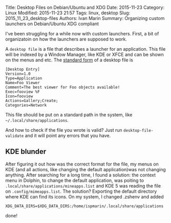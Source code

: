 Title: Desktop Files on Debian/Ubuntu and XDG 
Date: 2015-11-23
Category: Linux
Modified: 2015-11-23 21:57
Tags: linux, desktop
Slug: 2015_11_23_desktop-files
Authors: Ivan Marin
Summary: Organizing custom launchers on Debian/Ubuntu XDG compliant

I've been struggling for a while now with custom launchers. First, a bit of organizatoin on how the launchers are supposed to work.

A `desktop file` is a file that describes a launcher for an application. This file will be indexed by a Window Manager, like KDE or XFCE and can be shown on the menus and etc. The [standard form](http://standards.freedesktop.org/desktop-entry-spec/latest/apa.html) of a desktop file is

```
[Desktop Entry]
Version=1.0
Type=Application
Name=Foo Viewer
Comment=The best viewer for Foo objects available!
Exec=fooview %F
Icon=fooview
Actions=Gallery;Create;
Categories=Network
```
This file should be put on a standard path in the system, like `~/.local/share/applications`. 

And how to check if the file you wrote is valid? Just run `desktop-file-validate` and it will point any errors that you have. 

## KDE blunder

After figuring it out how was the correct format for the file, my menus on KDE (and all actions, like changing the default application)was not changing anything. After searching for a long time, I found a solution: the context menu in Dolphin, to change the default application, was poiting to `.local/share/applications/mineapps.list` and KDE 5 was reading the file on `.config/mimeapps.list`. The solution? Exporting the default directory where KDE can find its icons. On my system, I changed .zshenv and added

```
XDG_DATA_DIRS=$XDG_DATA_DIRS:/home/ispmarin/.local/share/applications
```
done!
